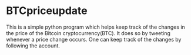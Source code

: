 # BTCpriceupdate

This is a simple python program which helps keep track of the changes in the price of the Bitcoin cryptocurrency(BTC).
It does so by tweeting whenever a price change occurs. One can keep track of the changes by following the account.
